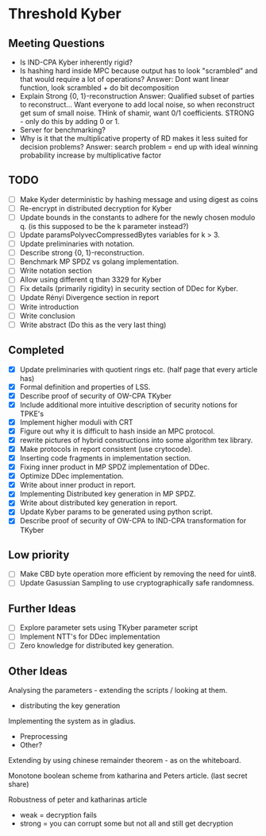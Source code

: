 # Threshold Kyber

## Meeting Questions
- Is IND-CPA Kyber inherently rigid?
- Is hashing hard inside MPC because output has to look "scrambled" and that would require a lot of operations?
Answer: Dont want linear function, look scrambled + do bit decomposition
- Explain Strong {0, 1}-reconstruction
Answer: Qualified subset of parties to reconstruct... Want everyone to add local noise, so when reconstruct get sum of small noise. THink of shamir, want 0/1 coefficients. STRONG - only do this by adding 0 or 1.
- Server for benchmarking?
- Why is it that the multiplicative property of RD makes it less suited for decision problems?
Answer: search problem = end up with ideal winning probability increase by multiplicative factor

## TODO
- [ ] Make Kyder deterministic by hashing message and using digest as coins
- [ ] Re-encrypt in distributed decryption for Kyber
- [ ] Update bounds in the constants to adhere for the newly chosen modulo q. (is this supposed to be the k parameter instead?)
- [ ] Update paramsPolyvecCompressedBytes variables for k > 3.
- [ ] Update preliminaries with notation.
- [ ] Describe strong {0, 1}-reconstruction.
- [ ] Benchmark MP SPDZ vs golang implementation.
- [ ] Write notation section
- [ ] Allow using different q than 3329 for Kyber
- [ ] Fix details (primarily rigidity) in security section of DDec for Kyber.
- [ ] Update Rényi Divergence section in report
- [ ] Write introduction
- [ ] Write conclusion
- [ ] Write abstract (Do this as the very last thing)

## Completed
- [x] Update preliminaries with quotient rings etc. (half page that every article has)
- [x] Formal definition and properties of LSS.
- [X] Describe proof of security of OW-CPA TKyber
- [X] Include additional more intuitive description of security notions for TPKE's
- [X] Implement higher moduli with CRT
- [X] Figure out why it is difficult to hash inside an MPC protocol.
- [x] rewrite pictures of hybrid constructions into some algorithm tex library.
- [x] Make protocols in report consistent (use crytocode).
- [x] Inserting code fragments in implementation section.
- [x] Fixing inner product in MP SPDZ implementation of DDec.
- [X] Optimize DDec implementation.
- [x] Write about inner product in report.
- [x] Implementing Distributed key generation in MP SPDZ.
- [x] Write about distributed key generation in report.
- [x] Update Kyber params to be generated using python script.
- [X] Describe proof of security of OW-CPA to IND-CPA transformation for TKyber

## Low priority
- [ ] Make CBD byte operation more efficient by removing the need for uint8.
- [ ] Update Gasussian Sampling to use cryptographically safe randomness.

## Further Ideas
- [ ] Explore parameter sets using TKyber parameter script
- [ ] Implement NTT's for DDec implementation
- [ ] Zero knowledge for distributed key generation.

## Other Ideas
Analysing the parameters - extending the scripts / looking at them. 
- distributing the key generation 

Implementing the system as in gladius.
- Preprocessing
- Other?

Extending by using chinese remainder theorem - as on the whiteboard.

Monotone boolean scheme from katharina and Peters article. (last secret share)

Robustness of peter and katharinas article
- weak = decryption fails
- strong = you can corrupt some but not all and still get decryption

